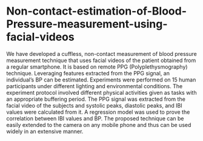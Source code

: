 # Non-contact-estimation-of-Blood-Pressure-measurement-using-facial-videos
We have developed a cuffless, non-contact measurement of blood pressure measurement technique that uses facial videos of the patient obtained from a regular smartphone. It is based on remote PPG (Polyplethysmography) technique. Leveraging features extracted from the PPG signal, an individual’s BP can be estimated. Experiments were performed on 15 human participants under different lighting and environmental conditions. The experiment protocol involved different physical activities given as tasks with an appropriate buffering period. The PPG signal was extracted from the facial video of the subjects and systolic peaks, diastolic peaks, and IBI values were calculated from it. A regression model was used to prove the correlation between IBI values and BP. The proposed technique can be easily extended to the camera on any mobile phone and thus can be used widely in an extensive manner.
